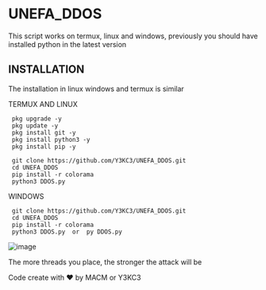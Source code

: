 # UNEFA_DDOS
This script works on termux, linux and windows, previously you should have installed python in the latest version


## INSTALLATION

The installation in linux windows and termux is similar

TERMUX AND LINUX

```
 pkg upgrade -y
 pkg update -y
 pkg install git -y
 pkg install python3 -y
 pkg install pip -y
 
 git clone https://github.com/Y3KC3/UNEFA_DDOS.git
 cd UNEFA_DDOS
 pip install -r colorama
 python3 DDOS.py
```

WINDOWS

```
 git clone https://github.com/Y3KC3/UNEFA_DDOS.git
 cd UNEFA_DDOS
 pip install -r colorama
 python3 DDOS.py  or  py DDOS.py
```

![image](https://user-images.githubusercontent.com/76851489/224462743-72b4fbed-0e4c-46f4-8c21-9ec90b7dbfb2.png)

The more threads you place, the stronger the attack will be

Code create with ❤ by MACM or Y3KC3
